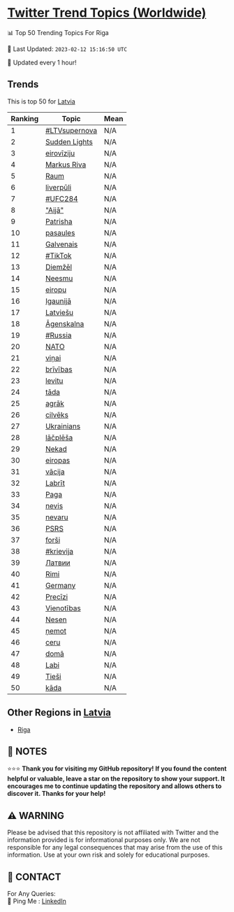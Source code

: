 [Twitter Trend Topics (Worldwide)](https://github.com/ErcinDedeoglu/Twitter-Trend-Topics)
==========


📊 Top 50 Trending Topics For Riga

📆 Last Updated: `2023-02-12 15:16:50 UTC`

🔧 Updated every 1 hour!


## Trends

This is top 50 for [Latvia](</Latvia>)

| Ranking | Topic | Mean |
| ------- | ------------ | ------------ |
| 1 | [#LTVsupernova](http://twitter.com/search?q=%23LTVsupernova) | N/A |
| 2 | [Sudden Lights](http://twitter.com/search?q=Sudden+Lights) | N/A |
| 3 | [eirovīziju](http://twitter.com/search?q=eirov%c4%abziju) | N/A |
| 4 | [Markus Riva](http://twitter.com/search?q=Markus+Riva) | N/A |
| 5 | [Raum](http://twitter.com/search?q=Raum) | N/A |
| 6 | [liverpūli](http://twitter.com/search?q=liverp%c5%abli) | N/A |
| 7 | [#UFC284](http://twitter.com/search?q=%23UFC284) | N/A |
| 8 | ["Aijā"](http://twitter.com/search?q=%22Aij%c4%81%22) | N/A |
| 9 | [Patrisha](http://twitter.com/search?q=Patrisha) | N/A |
| 10 | [pasaules](http://twitter.com/search?q=pasaules) | N/A |
| 11 | [Galvenais](http://twitter.com/search?q=Galvenais) | N/A |
| 12 | [#TikTok](http://twitter.com/search?q=%23TikTok) | N/A |
| 13 | [Diemžēl](http://twitter.com/search?q=Diem%c5%be%c4%93l) | N/A |
| 14 | [Neesmu](http://twitter.com/search?q=Neesmu) | N/A |
| 15 | [eiropu](http://twitter.com/search?q=eiropu) | N/A |
| 16 | [Igaunijā](http://twitter.com/search?q=Igaunij%c4%81) | N/A |
| 17 | [Latviešu](http://twitter.com/search?q=Latvie%c5%a1u) | N/A |
| 18 | [Āgenskalna](http://twitter.com/search?q=%c4%80genskalna) | N/A |
| 19 | [#Russia](http://twitter.com/search?q=%23Russia) | N/A |
| 20 | [NATO](http://twitter.com/search?q=NATO) | N/A |
| 21 | [viņai](http://twitter.com/search?q=vi%c5%86ai) | N/A |
| 22 | [brīvības](http://twitter.com/search?q=br%c4%abv%c4%abbas) | N/A |
| 23 | [levitu](http://twitter.com/search?q=levitu) | N/A |
| 24 | [tāda](http://twitter.com/search?q=t%c4%81da) | N/A |
| 25 | [agrāk](http://twitter.com/search?q=agr%c4%81k) | N/A |
| 26 | [cilvēks](http://twitter.com/search?q=cilv%c4%93ks) | N/A |
| 27 | [Ukrainians](http://twitter.com/search?q=Ukrainians) | N/A |
| 28 | [lāčplēša](http://twitter.com/search?q=l%c4%81%c4%8dpl%c4%93%c5%a1a) | N/A |
| 29 | [Nekad](http://twitter.com/search?q=Nekad) | N/A |
| 30 | [eiropas](http://twitter.com/search?q=eiropas) | N/A |
| 31 | [vācija](http://twitter.com/search?q=v%c4%81cija) | N/A |
| 32 | [Labrīt](http://twitter.com/search?q=Labr%c4%abt) | N/A |
| 33 | [Paga](http://twitter.com/search?q=Paga) | N/A |
| 34 | [nevis](http://twitter.com/search?q=nevis) | N/A |
| 35 | [nevaru](http://twitter.com/search?q=nevaru) | N/A |
| 36 | [PSRS](http://twitter.com/search?q=PSRS) | N/A |
| 37 | [forši](http://twitter.com/search?q=for%c5%a1i) | N/A |
| 38 | [#krievija](http://twitter.com/search?q=%23krievija) | N/A |
| 39 | [Латвии](http://twitter.com/search?q=%d0%9b%d0%b0%d1%82%d0%b2%d0%b8%d0%b8) | N/A |
| 40 | [Rimi](http://twitter.com/search?q=Rimi) | N/A |
| 41 | [Germany](http://twitter.com/search?q=Germany) | N/A |
| 42 | [Precīzi](http://twitter.com/search?q=Prec%c4%abzi) | N/A |
| 43 | [Vienotības](http://twitter.com/search?q=Vienot%c4%abbas) | N/A |
| 44 | [Nesen](http://twitter.com/search?q=Nesen) | N/A |
| 45 | [ņemot](http://twitter.com/search?q=%c5%86emot) | N/A |
| 46 | [ceru](http://twitter.com/search?q=ceru) | N/A |
| 47 | [domā](http://twitter.com/search?q=dom%c4%81) | N/A |
| 48 | [Labi](http://twitter.com/search?q=Labi) | N/A |
| 49 | [Tieši](http://twitter.com/search?q=Tie%c5%a1i) | N/A |
| 50 | [kāda](http://twitter.com/search?q=k%c4%81da) | N/A |



## Other Regions in [Latvia](</Latvia>)

* [Riga](</Latvia/Riga.md>)



## 📝 NOTES

⭐⭐⭐ **Thank you for visiting my GitHub repository! If you found the content helpful or valuable, leave a star on the repository to show your support. It encourages me to continue updating the repository and allows others to discover it. Thanks for your help!**


## ⚠️ WARNING

Please be advised that this repository is not affiliated with Twitter and the information provided is for informational purposes only. We are not responsible for any legal consequences that may arise from the use of this information. Use at your own risk and solely for educational purposes.


## 📨 CONTACT

 For Any Queries:  
            🏓 Ping Me : [LinkedIn](https://www.linkedin.com/in/ercindedeoglu/)
